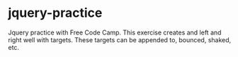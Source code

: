 # jquery-practice
Jquery practice with Free Code Camp.
This exercise creates and left and right well with targets. These targets can be appended to, bounced, shaked, etc.
